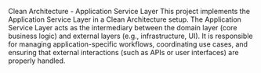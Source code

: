 Clean Architecture - Application Service Layer
This project implements the Application Service Layer in a Clean Architecture setup. The Application Service Layer acts as the intermediary between the domain layer (core business logic) and external layers (e.g., infrastructure, UI). It is responsible for managing application-specific workflows, coordinating use cases, and ensuring that external interactions (such as APIs or user interfaces) are properly handled.